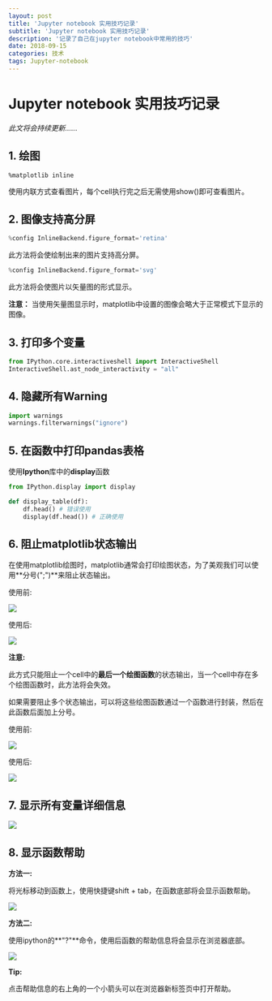 ```yaml
---
layout: post
title: 'Jupyter notebook 实用技巧记录'
subtitle: 'Jupyter notebook 实用技巧记录'
description: '记录了自己在jupyter notebook中常用的技巧'
date: 2018-09-15
categories: 技术
tags: Jupyter-notebook
---
```

# Jupyter notebook 实用技巧记录

*此文将会持续更新......*



## 1. 绘图

~~~python3
%matplotlib inline
~~~

使用内联方式查看图片，每个cell执行完之后无需使用show()即可查看图片。



## 2. 图像支持高分屏

~~~python
%config InlineBackend.figure_format='retina'
~~~

此方法将会使绘制出来的图片支持高分屏。

~~~python
%config InlineBackend.figure_format='svg'
~~~

此方法将会使图片以矢量图的形式显示。

**注意：** 当使用矢量图显示时，matplotlib中设置的图像会略大于正常模式下显示的图像。



## 3. 打印多个变量

~~~python
from IPython.core.interactiveshell import InteractiveShell
InteractiveShell.ast_node_interactivity = "all"
~~~



## 4. 隐藏所有Warning

~~~python
import warnings
warnings.filterwarnings("ignore")
~~~



## 5. 在函数中打印pandas表格

使用**Ipython**库中的**display**函数

~~~python
from IPython.display import display

def display_table(df):
    df.head() # 错误使用
    display(df.head()) # 正确使用
~~~



## 6. 阻止matplotlib状态输出

在使用matplotlib绘图时，matplotlib通常会打印绘图状态，为了美观我们可以使用**分号(";")**来阻止状态输出。

使用前:

![](http://jupiterd-top-image.oss-cn-hangzhou.aliyuncs.com/18-12-3/35933731.jpg)

使用后:

![](http://jupiterd-top-image.oss-cn-hangzhou.aliyuncs.com/18-12-3/57398525.jpg)

**注意:**

此方式只能阻止一个cell中的**最后一个绘图函数**的状态输出，当一个cell中存在多个绘图函数时，此方法将会失效。

如果需要阻止多个状态输出，可以将这些绘图函数通过一个函数进行封装，然后在此函数后面加上分号。



使用前:

![](http://jupiterd-top-image.oss-cn-hangzhou.aliyuncs.com/18-12-3/3445237.jpg)

使用后:

![](http://jupiterd-top-image.oss-cn-hangzhou.aliyuncs.com/18-12-3/76856691.jpg)



## 7. 显示所有变量详细信息

![](http://jupiterd-top-image.oss-cn-hangzhou.aliyuncs.com/18-12-3/27344830.jpg)



## 8. 显示函数帮助

**方法一:**

将光标移动到函数上，使用快捷键shift + tab，在函数底部将会显示函数帮助。

![](http://jupiterd-top-image.oss-cn-hangzhou.aliyuncs.com/18-12-3/86540245.jpg)



**方法二:**

使用ipython的**"?"**命令，使用后函数的帮助信息将会显示在浏览器底部。

![](http://jupiterd-top-image.oss-cn-hangzhou.aliyuncs.com/18-12-3/29560996.jpg)

**Tip:**

点击帮助信息的右上角的一个小箭头可以在浏览器新标签页中打开帮助。

